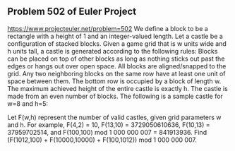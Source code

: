 ## Problem 502 of Euler Project 
https://www.projecteuler.net/problem=502
We define a block to be a rectangle with a height of 1 and an integer-valued length. Let a castle be a configuration of stacked blocks.
Given a game grid that is w units wide and h units tall, a castle is generated according to the following rules:
Blocks can be placed on top of other blocks as long as nothing sticks out past the edges or hangs out over open space.
All blocks are aligned/snapped to the grid.
Any two neighboring blocks on the same row have at least one unit of space between them.
The bottom row is occupied by a block of length w.
The maximum achieved height of the entire castle is exactly h.
The castle is made from an even number of blocks.
The following is a sample castle for w=8 and h=5:

Let F(w,h) represent the number of valid castles, given grid parameters w and h.
For example, F(4,2) = 10, F(13,10) = 3729050610636, F(10,13) = 37959702514, and F(100,100) mod 1 000 000 007 = 841913936.
Find (F(1012,100) + F(10000,10000) + F(100,1012)) mod 1 000 000 007.